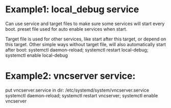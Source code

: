 # Example1: local_debug service
Can use service and target files to make sure some services will start every boot.
preset file used for auto enable services when start.

Target file is used for other services, like start after this target, or depend on this target.
Other simple ways without target file, will also automatically start after boot:
systemctl daemon-reload; systemctl restart local-debug; systemctl enable local-debug

# Example2: vncserver service:
put vncserver.service in dir: /etc/systemd/system/vncserver.service
systemctl daemon-reload; systemctl restart vncserver; systemctl enable vncserver
